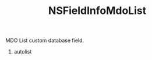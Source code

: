 ﻿---
uid: crmscript_ref_NSFieldInfoMdoList
title: NSFieldInfoMdoList
intellisense: Void.NSFieldInfoMdoList
keywords: NSFieldInfoMdoList
so.topic: reference
---

MDO List custom database field.

1. autolist 

